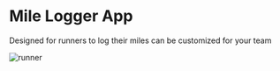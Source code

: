 # Mile Logger App
Designed for runners to log their miles
can be customized for your team

![runner](http://www.pd4pic.com/images/icon-wooden-fire-tree-cartoon-free-wood-log.png)
